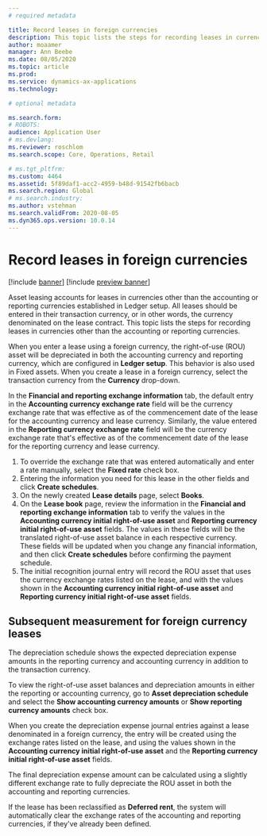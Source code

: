 ```yaml
---
# required metadata

title: Record leases in foreign currencies
description: This topic lists the steps for recording leases in currencies other than the accounting or reporting currencies.
author: moaamer
manager: Ann Beebe
ms.date: 08/05/2020
ms.topic: article
ms.prod: 
ms.service: dynamics-ax-applications
ms.technology: 

# optional metadata

ms.search.form: 
# ROBOTS: 
audience: Application User
# ms.devlang: 
ms.reviewer: roschlom
ms.search.scope: Core, Operations, Retail

# ms.tgt_pltfrm: 
ms.custom: 4464
ms.assetid: 5f89daf1-acc2-4959-b48d-91542fb6bacb
ms.search.region: Global
# ms.search.industry: 
ms.author: vstehman
ms.search.validFrom: 2020-08-05
ms.dyn365.ops.version: 10.0.14
---
```


# Record leases in foreign currencies

[!include [banner](../includes/banner.md)]
[!include [preview banner](../includes/preview-banner.md)]

Asset leasing accounts for leases in currencies other than the accounting or reporting currencies established in Ledger setup. All leases should be entered in their transaction currency, or in other words, the currency denominated on the lease contract. This topic lists the steps for recording leases in currencies other than the accounting or reporting currencies.

When you enter a lease using a foreign currency, the right-of-use (ROU) asset will be depreciated in both the accounting currency and reporting currency,  which are configured in **Ledger setup**. This behavior is also used in Fixed assets. When you create a lease in a foreign currency, select the transaction currency from the **Currency** drop-down.

In the **Financial and reporting exchange information** tab, the default entry in the **Accounting currency exchange rate** field will be the currency exchange rate that was effective as of the commencement date of the lease for the accounting currency and lease currency. Similarly, the value entered in the **Reporting currency exchange rate** field will be the currency exchange rate that's effective as of the commencement date of the lease for the reporting currency and lease currency.

1. To override the exchange rate that was entered automatically and enter a rate manually, select the **Fixed rate** check box.
2. Entering the information you need for this lease in the other fields and click **Create schedules**.
3. On the newly created **Lease details** page, select **Books**.
4. On the **Lease book** page, review the information in the **Financial and reporting exchange information** tab to verify the values in the **Accounting currency initial right-of-use asset** and **Reporting currency initial right-of-use asset** fields. The values in these fields will be the translated right-of-use asset balance in each respective currency. These fields will be updated when you change any financial information, and then click **Create schedules** before confirming the payment schedule.
5. The initial recognition journal entry will record the ROU asset that uses the currency exchange rates listed on the lease, and with the values shown in the **Accounting currency initial right-of-use asset** and **Reporting currency initial right-of-use asset** fields.

## Subsequent measurement for foreign currency leases
The depreciation schedule shows the expected depreciation expense amounts in the reporting currency and accounting currency in addition to the transaction currency.

To view the right-of-use asset balances and depreciation amounts in either the reporting or accounting currency, go to **Asset depreciation schedule** and select the **Show accounting currency amounts** or **Show reporting currency amounts** check box.

When you create the depreciation expense journal entries against a lease denominated in a foreign currency, the entry will be created using the exchange rates listed on the lease, and using the values shown in the **Accounting currency initial right-of-use asset** and the **Reporting currency initial right-of-use asset** fields.

The final depreciation expense amount can be calculated using a slightly different exchange rate to fully depreciate the ROU asset in both the accounting and reporting currencies.

If the lease has been reclassified as **Deferred rent**, the system will automatically clear the exchange rates of the accounting and reporting currencies, if they've  already been defined.

